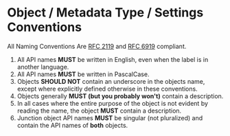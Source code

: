 # Object / Metadata Type / Settings Conventions

All Naming Conventions Are [RFC 2119](https://www.ietf.org/rfc/rfc2119.txt) and [RFC 6919](https://tools.ietf.org/html/rfc6919) compliant.

1. All API names **MUST** be written in English, even when the label is in another language.
2. All API names **MUST** be written in PascalCase.
3. Objects **SHOULD NOT** contain an underscore in the objects name, except where explicitly defined otherwise in these conventions.
4. Objects generally **MUST (but you probably won't)** contain a description.
5. In all cases where the entire purpose of the object is not evident by reading the name, the object **MUST** contain a description.
6. Junction object API names **MUST** be singular (not pluralized) and contain the API names of **both** objects.
